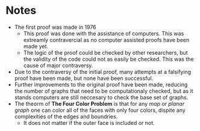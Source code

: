 # Notes

-   The first proof was made in 1976
    -   This proof was done with the assistance of computers. This was extreamly
          contravercial as no computer assisted proofs have been made yet.
    -   The logic of the proof could be checked by other researchers, but the
          validity of the code could not as easily be checked. This was the cause
          of major contraversy.
-   Due to the contraversy of the initial proof, many attempts at a falsifying
      proof have been made, but none have been successful.
-   Further improvements to the original proof have been made, reducing the
      number of graphs that need to be computationaly checked, but as it stands
      computers are still neccesary to check the base set of graphs.
-   The theorm of **The Four Color Problem** is that for any _map_ or _planar
      graph_ one can color all of the faces with only four colors, dispite any
      complexities of the edges and boundries.
    -   It does not matter if the outer face is included or not.
